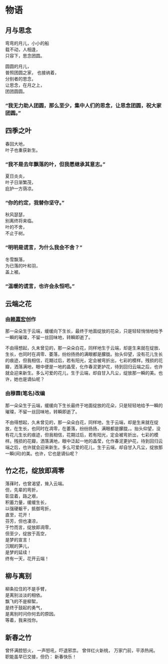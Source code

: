 # 物语

## 月与思念

弯弯的月儿，小小的船  
载不动，人相逢，  
只容下，思念团圆。

圆圆的月儿，  
普照团圆之家，
也接纳着，  
分别者的思念，  
让思念，在月之上，  
团团圆圆。

### “我无力助人团圆，那么至少，集中人们的思念，让思念团圆，祝大家团圆。”

## 四季之叶

春回大地，  
叶子也重获新生。

### “我不是去年飘落的叶，但我愿继承其意志。”

夏日炎炎，  
叶子日渐繁茂，  
庇护一方荫凉。

### “你的约定，我替你坚守。”

秋风瑟瑟，  
别离终将来临。  
叶的不舍，  
不止于树。

### “明明是谎言，为什么我会不舍？”

冬雪飘落，  
为已落的叶和羽，  
盖上被。

### “温暖的谎言，也许会永恒吧。”

## 云端之花

### 由[赖嘉宏](https://github.com/aso-ljh)创作

那一朵朵生于云端，缓缓向下生长，最终于地面绽放的花朵，只是轻轻悄悄地给予一瞬的璀璨，不留一丝回味地，转瞬即逝了。

不由得想起，久未曾见的，那一朵朵白花，同样地生于云端，却是生来就在绽放、生长，也同时在凋零、萎落，纷纷扬扬的满眼都是朦胧。抬头仰望，没有花儿生长的痕迹，但我相信，花期过后，若有阳光，定会被弯折出，七彩的模样。残损的花瓣，洒落满地，眼中便是一地的晶莹，化作春泥更护花，待到回归云端之后，也许就会迎来新生。多么可爱的花儿，生于云端，却自甘入凡尘，绽放那一瞬的美。也许，她也是谪仙呢？

### 由穆霖(笔名)改编

那一朵朵生于云端，缓缓向下生长最终于地面绽放的花朵，只是轻轻地给予一瞬的璀璨，不留一丝回味地，转瞬即逝了。

不由得想起，久未曾见的，那一朵朵白花，同样地，生于云端，却是生来就在绽放，在生长，也同时在凋零，在萎落，纷纷扬扬，满眼都是朦胧，。抬头仰望，没有花儿生长的痕迹，但我相信，花期过后，若有阳光，定会被弯折出，七彩的模样。残损的花瓣，洒落满地，眼中泛起一地的晶莹，化作春泥更护花，待到回归云端之后，也许就会迎来新生。多么可爱的花儿，生于云端，却自甘入凡尘，绽放那一瞬(间)的美。也许，它也是谪仙呢？

## 竹之花，绽放即凋零

落萚时，也曾渴望，耸入云端。  
但，先辈的弯折，  
彰显着，路之艰，  
积蓄力量，缓缓生长，  
以强硬躯干，抵御弯折，  
直至，花开！  
芬芳，但也凄凉，  
于竹而言，绽放即凋零，  
但至少，绽放于高空，  
是梦的宣言！  
沉眠的笋儿，  
是梦的延续！  
终有一天，花开云端！  

## 柳与离别

柳条拉住的不是手臂，  
是离别淡淡的相依。  
飘飞的不是柳絮，  
是终于鼓起的勇气，  
是离别时问你何去的原因。  
等着，我来找你。

## 新春之竹

曾怀满腔怒火，
一声怒吼，吓退邪祟。
曾伴红火新桃，
万家门前，平添热闹。
职能虽早已交接，但仍：
新春快乐！
